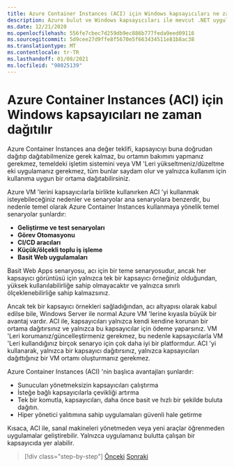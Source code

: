 ```yaml
---
title: Azure Container Instances (ACI) için Windows kapsayıcıları ne zaman dağıtılır
description: Azure bulut ve Windows kapsayıcıları ile mevcut .NET uygulamalarını modernleştirin | Azure Container Instances (ACI) için Windows kapsayıcıları ne zaman dağıtılır
ms.date: 12/21/2020
ms.openlocfilehash: 556fe7cbec7d259db9ec886b777feda9eed09116
ms.sourcegitcommit: 5d9cee27d9ffe8f5670e5f663434511e81b8ac38
ms.translationtype: MT
ms.contentlocale: tr-TR
ms.lasthandoff: 01/08/2021
ms.locfileid: "98025139"
---
```

# <a name="when-to-deploy-windows-containers-to-azure-container-instances-aci"></a>Azure Container Instances (ACI) için Windows kapsayıcıları ne zaman dağıtılır

Azure Container Instances ana değer teklifi, kapsayıcıyı buna doğrudan dağıtıp dağıtabilmenize gerek kalmaz, bu ortamın bakımını yapmanız gerekmez, temeldeki işletim sistemini veya VM 'Leri yükseltmeniz/düzeltme eki uygulamanız gerekmez, tüm bunlar saydam olur ve yalnızca kullanım için kullanıma uygun bir ortama dağıtabilirsiniz.

Azure VM 'lerini kapsayıcılarla birlikte kullanırken ACI 'yi kullanmak isteyebileceğiniz nedenler ve senaryolar ana senaryolara benzerdir, bu nedenle temel olarak Azure Container Instances kullanmaya yönelik temel senaryolar şunlardır:

- **Geliştirme ve test senaryoları**
- **Görev Otomasyonu**
- **CI/CD aracıları**
- **Küçük/ölçekli toplu iş işleme**
- **Basit Web uygulamaları**

Basit Web Apps senaryosu, acı için bir teme senaryosudur, ancak her kapsayıcı görüntüsü için yalnızca tek bir kapsayıcı örneğiniz olduğundan, yüksek kullanılabilirliğe sahip olmayacaktır ve yalnızca sınırlı ölçeklenebilirliğe sahip kalmazsınız.

Ancak tek bir kapsayıcı örnekleri sağladığından, acı altyapısı olarak kabul edilse bile, Windows Server ile normal Azure VM 'lerine kıyasla büyük bir avantaj vardır. ACI ile, kapsayıcıları yalnızca kendi kendine korunan bir ortama dağıtırsınız ve yalnızca bu kapsayıcılar için ödeme yaparsınız. VM 'Leri korumanız/güncelleştirmeniz gerekmez, bu nedenle kapsayıcılarla VM 'Leri kullandığınız birçok senaryo için çok daha iyi bir platformdur. ACI 'yi kullanarak, yalnızca bir kapsayıcı dağıtırsınız, yalnızca kapsayıcıları dağıttığınız bir VM ortamı oluşturmanız gerekmez.

Azure Container Instances (ACI) 'nin başlıca avantajları şunlardır:

- Sunucuları yönetmeksizin kapsayıcıları çalıştırma
- İsteğe bağlı kapsayıcılarla çevikliği artırma
- Tek bir komutla, kapsayıcıları, daha önce basit ve hızlı bir şekilde buluta dağıtın.
- Hiper yönetici yalıtımına sahip uygulamaları güvenli hale getirme

Kısaca, ACI ile, sanal makineleri yönetmeden veya yeni araçlar öğrenmeden uygulamalar geliştirebilir. Yalnızca uygulamanız bulutta çalışan bir kapsayıcıda yer alabilir.

> [!div class="step-by-step"]
> [Önceki](when-to-deploy-windows-containers-to-azure-vms-iaas-cloud.md) 
>  [Sonraki](when-to-deploy-windows-containers-to-azure-container-service-kubernetes.md)
